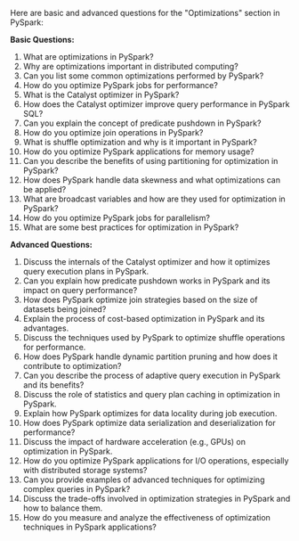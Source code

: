 Here are basic and advanced questions for the "Optimizations" section in PySpark:

**Basic Questions:**

1. What are optimizations in PySpark?
2. Why are optimizations important in distributed computing?
3. Can you list some common optimizations performed by PySpark?
4. How do you optimize PySpark jobs for performance?
5. What is the Catalyst optimizer in PySpark?
6. How does the Catalyst optimizer improve query performance in PySpark SQL?
7. Can you explain the concept of predicate pushdown in PySpark?
8. How do you optimize join operations in PySpark?
9. What is shuffle optimization and why is it important in PySpark?
10. How do you optimize PySpark applications for memory usage?
11. Can you describe the benefits of using partitioning for optimization in PySpark?
12. How does PySpark handle data skewness and what optimizations can be applied?
13. What are broadcast variables and how are they used for optimization in PySpark?
14. How do you optimize PySpark jobs for parallelism?
15. What are some best practices for optimization in PySpark?

**Advanced Questions:**

1. Discuss the internals of the Catalyst optimizer and how it optimizes query execution plans in PySpark.
2. Can you explain how predicate pushdown works in PySpark and its impact on query performance?
3. How does PySpark optimize join strategies based on the size of datasets being joined?
4. Explain the process of cost-based optimization in PySpark and its advantages.
5. Discuss the techniques used by PySpark to optimize shuffle operations for performance.
6. How does PySpark handle dynamic partition pruning and how does it contribute to optimization?
7. Can you describe the process of adaptive query execution in PySpark and its benefits?
8. Discuss the role of statistics and query plan caching in optimization in PySpark.
9. Explain how PySpark optimizes for data locality during job execution.
10. How does PySpark optimize data serialization and deserialization for performance?
11. Discuss the impact of hardware acceleration (e.g., GPUs) on optimization in PySpark.
12. How do you optimize PySpark applications for I/O operations, especially with distributed storage systems?
13. Can you provide examples of advanced techniques for optimizing complex queries in PySpark?
14. Discuss the trade-offs involved in optimization strategies in PySpark and how to balance them.
15. How do you measure and analyze the effectiveness of optimization techniques in PySpark applications?


